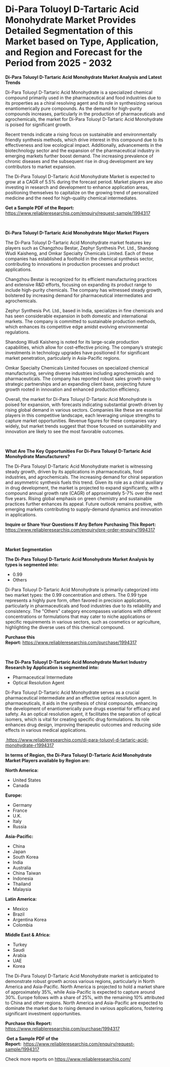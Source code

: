 <p><h1>Di-Para Toluoyl D-Tartaric Acid Monohydrate Market Provides Detailed Segmentation of this Market based on Type, Application, and Region and Forecast for the Period from 2025 - 2032</h1></p><p><strong>Di-Para Toluoyl D-Tartaric Acid Monohydrate Market Analysis and Latest Trends</strong></p>
<p><p>Di-Para Toluoyl D-Tartaric Acid Monohydrate is a specialized chemical compound primarily used in the pharmaceutical and food industries due to its properties as a chiral resolving agent and its role in synthesizing various enantiomerically pure compounds. As the demand for high-purity compounds increases, particularly in the production of pharmaceuticals and agrochemicals, the market for Di-Para Toluoyl D-Tartaric Acid Monohydrate is poised for significant growth.</p><p>Recent trends indicate a rising focus on sustainable and environmentally friendly synthesis methods, which drive interest in this compound due to its effectiveness and low ecological impact. Additionally, advancements in the biotechnology sector and the expansion of the pharmaceutical industry in emerging markets further boost demand. The increasing prevalence of chronic diseases and the subsequent rise in drug development are key contributors to market expansion.</p><p>The Di-Para Toluoyl D-Tartaric Acid Monohydrate Market is expected to grow at a CAGR of 5.5% during the forecast period. Market players are also investing in research and development to enhance application areas, positioning themselves to capitalize on the growing trend of personalized medicine and the need for high-quality chemical intermediates.</p></p>
<p><strong>Get a Sample PDF of the Report:&nbsp;</strong> <a href="https://www.reliableresearchiq.com/enquiry/request-sample/1994317?utm_campaign=121&utm_medium=2&utm_source=Github&utm_content=ia&utm_term=05022025&utm_id=di-para-toluoyl-d-tartaric-acid-monohydrate">https://www.reliableresearchiq.com/enquiry/request-sample/1994317</a></p>
<p>&nbsp;</p>
<p><strong>Di-Para Toluoyl D-Tartaric Acid Monohydrate Major Market Players</strong></p>
<p><p>The Di-Para Toluoyl D-Tartaric Acid Monohydrate market features key players such as Changzhou Bestar, Zephyr Synthesis Pvt. Ltd., Shandong Wudi Kaisheng, and Omkar Specialty Chemicals Limited. Each of these companies has established a foothold in the chemical synthesis sector, contributing to innovations in production processes and product applications.</p><p>Changzhou Bestar is recognized for its efficient manufacturing practices and extensive R&D efforts, focusing on expanding its product range to include high-purity chemicals. The company has witnessed steady growth, bolstered by increasing demand for pharmaceutical intermediates and agrochemicals.</p><p>Zephyr Synthesis Pvt. Ltd., based in India, specializes in fine chemicals and has seen considerable expansion in both domestic and international markets. The company is committed to sustainable production methods, which enhances its competitive edge amidst evolving environmental regulations.</p><p>Shandong Wudi Kaisheng is noted for its large-scale production capabilities, which allow for cost-effective pricing. The company’s strategic investments in technology upgrades have positioned it for significant market penetration, particularly in Asia-Pacific regions.</p><p>Omkar Specialty Chemicals Limited focuses on specialized chemical manufacturing, serving diverse industries including agrochemicals and pharmaceuticals. The company has reported robust sales growth owing to strategic partnerships and an expanding client base, projecting future growth rooted in innovation and enhanced production efficiency.</p><p>Overall, the market for Di-Para Toluoyl D-Tartaric Acid Monohydrate is poised for expansion, with forecasts indicating substantial growth driven by rising global demand in various sectors. Companies like these are essential players in this competitive landscape, each leveraging unique strengths to capture market opportunities. Revenue figures for these companies vary widely, but market trends suggest that those focused on sustainability and innovation are likely to see the most favorable outcomes.</p></p>
<p>&nbsp;</p>
<p><strong>What Are The Key Opportunities For Di-Para Toluoyl D-Tartaric Acid Monohydrate Manufacturers?</strong></p>
<p><p>The Di-Para Toluoyl D-Tartaric Acid Monohydrate market is witnessing steady growth, driven by its applications in pharmaceuticals, food industries, and agrochemicals. The increasing demand for chiral separation and asymmetric synthesis fuels this trend. Given its role as a chiral auxiliary in drug development, the market is projected to expand significantly, with a compound annual growth rate (CAGR) of approximately 5-7% over the next five years. Rising global emphasis on green chemistry and sustainable practices further enhances its appeal. Future outlook remains positive, with emerging markets contributing to supply-demand dynamics and innovation in applications.</p></p>
<p><strong>Inquire or Share Your Questions If Any Before Purchasing This Report:</strong> <a href="https://www.reliableresearchiq.com/enquiry/pre-order-enquiry/1994317?utm_campaign=121&utm_medium=2&utm_source=Github&utm_content=ia&utm_term=05022025&utm_id=di-para-toluoyl-d-tartaric-acid-monohydrate">https://www.reliableresearchiq.com/enquiry/pre-order-enquiry/1994317</a></p>
<p>&nbsp;</p>
<p><strong>Market Segmentation</strong></p>
<p><strong>The Di-Para Toluoyl D-Tartaric Acid Monohydrate Market Analysis by types is segmented into:</strong></p>
<p><ul><li>0.99</li><li>Others</li></ul></p>
<p><p>Di-Para Toluoyl D-Tartaric Acid Monohydrate is primarily categorized into two market types: the 0.99 concentration and others. The 0.99 type represents a highly pure form, often favored in precision applications, particularly in pharmaceuticals and food industries due to its reliability and consistency. The "Others" category encompasses variations with different concentrations or formulations that may cater to niche applications or specific requirements in various sectors, such as cosmetics or agriculture, highlighting the diverse uses of this chemical compound.</p></p>
<p><strong>Purchase this Report:&nbsp;</strong><a href="https://www.reliableresearchiq.com/purchase/1994317?utm_campaign=121&utm_medium=2&utm_source=Github&utm_content=ia&utm_term=05022025&utm_id=di-para-toluoyl-d-tartaric-acid-monohydrate">https://www.reliableresearchiq.com/purchase/1994317</a></p>
<p>&nbsp;</p>
<p><strong>The Di-Para Toluoyl D-Tartaric Acid Monohydrate Market Industry Research by Application is segmented into:</strong></p>
<p><ul><li>Pharmaceutical Intermediate</li><li>Optical Resolution Agent</li></ul></p>
<p><p>Di-Para Toluoyl D-Tartaric Acid Monohydrate serves as a crucial pharmaceutical intermediate and an effective optical resolution agent. In pharmaceuticals, it aids in the synthesis of chiral compounds, enhancing the development of enantiomerically pure drugs essential for efficacy and safety. As an optical resolution agent, it facilitates the separation of optical isomers, which is vital for creating specific drug formulations. Its role enhances drug design, improving therapeutic outcomes and reducing side effects in various medical applications.</p></p>
<p><a href="https://www.reliableresearchiq.com/di-para-toluoyl-d-tartaric-acid-monohydrate-r1994317?utm_campaign=121&utm_medium=2&utm_source=Github&utm_content=ia&utm_term=05022025&utm_id=di-para-toluoyl-d-tartaric-acid-monohydrate">&nbsp;https://www.reliableresearchiq.com/di-para-toluoyl-d-tartaric-acid-monohydrate-r1994317</a></p>
<p><strong>In terms of Region, the Di-Para Toluoyl D-Tartaric Acid Monohydrate Market Players available by Region are:</strong></p>
<p>
    <p> <strong> North America: </strong>
        <ul>
            <li>United States</li>
            <li>Canada</li>
        </ul>
        </p> 
    <p> <strong> Europe: </strong>
        <ul>
            <li>Germany</li>
            <li>France</li>
            <li>U.K.</li>
            <li>Italy</li>
            <li>Russia</li>
        </ul>
        </p> 
    <p> <strong> Asia-Pacific: </strong>
        <ul>
            <li>China</li>
            <li>Japan</li>
            <li>South Korea</li>
            <li>India</li>
            <li>Australia</li>
            <li>China Taiwan</li>
            <li>Indonesia</li>
            <li>Thailand</li>
            <li>Malaysia</li>
        </ul>
        </p> 
    <p> <strong> Latin America: </strong>
        <ul>
            <li>Mexico</li>
            <li>Brazil</li>
            <li>Argentina Korea</li>
            <li>Colombia</li>
        </ul>
        </p> 
    <p> <strong> Middle East & Africa: </strong>
        <ul>
            <li>Turkey</li>
            <li>Saudi</li>
            <li>Arabia</li>
            <li>UAE</li>
            <li>Korea</li>
        </ul>
    </p>
    </p>
<p><p>The Di-Para Toluoyl D-Tartaric Acid Monohydrate market is anticipated to demonstrate robust growth across various regions, particularly in North America and Asia-Pacific. North America is projected to hold a market share of approximately 35%, while Asia-Pacific is expected to capture around 30%. Europe follows with a share of 25%, with the remaining 10% attributed to China and other regions. North America and Asia-Pacific are expected to dominate the market due to rising demand in various applications, fostering significant investment opportunities.</p></p>
<p><strong>Purchase this Report: </strong><a href="https://www.reliableresearchiq.com/purchase/1994317?utm_campaign=121&utm_medium=2&utm_source=Github&utm_content=ia&utm_term=05022025&utm_id=di-para-toluoyl-d-tartaric-acid-monohydrate">https://www.reliableresearchiq.com/purchase/1994317</a></p>
<p>&nbsp;<strong>Get a Sample PDF of the Report:&nbsp;&nbsp;</strong><a href="https://www.reliableresearchiq.com/enquiry/request-sample/1994317?utm_campaign=121&utm_medium=2&utm_source=Github&utm_content=ia&utm_term=05022025&utm_id=di-para-toluoyl-d-tartaric-acid-monohydrate">https://www.reliableresearchiq.com/enquiry/request-sample/1994317</a></p>
<p><strong></strong></p>
<p>Check more reports on <a href="https://www.reliableresearchiq.com/?utm_campaign=121&utm_medium=2&utm_source=Github&utm_content=ia&utm_term=05022025&utm_id=di-para-toluoyl-d-tartaric-acid-monohydrate">https://www.reliableresearchiq.com/</a></p>